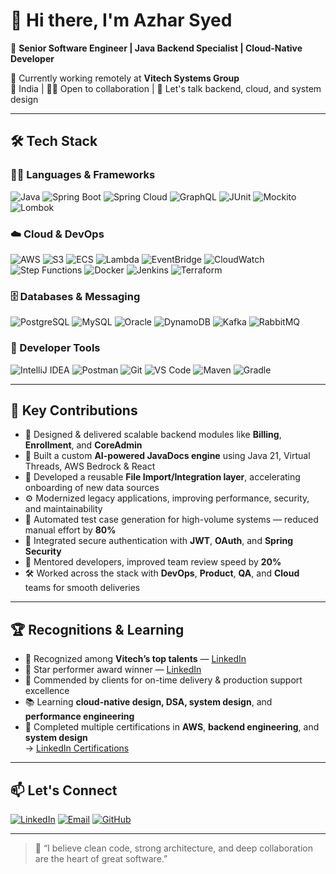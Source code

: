 # 👋 Hi there, I'm Azhar Syed

🎯 **Senior Software Engineer | Java Backend Specialist | Cloud-Native Developer**

💼 Currently working remotely at **Vitech Systems Group**  
📍 India | 🧑‍💻 Open to collaboration | 💬 Let's talk backend, cloud, and system design

---


## 🛠️ Tech Stack

### 🧑‍💻 Languages & Frameworks
![Java](https://img.shields.io/badge/Java-ED8B00?style=flat&logo=java&logoColor=white)
![Spring Boot](https://img.shields.io/badge/Spring_Boot-6DB33F?style=flat&logo=spring-boot&logoColor=white)
![Spring Cloud](https://img.shields.io/badge/Spring_Cloud-6DB33F?style=flat&logo=spring&logoColor=white)
![GraphQL](https://img.shields.io/badge/GraphQL-E10098?style=flat&logo=graphql&logoColor=white)
![JUnit](https://img.shields.io/badge/JUnit-25A162?style=flat&logo=java&logoColor=white)
![Mockito](https://img.shields.io/badge/Mockito-FFDC80?style=flat&logo=java&logoColor=black)
![Lombok](https://img.shields.io/badge/Lombok-EA4949?style=flat&logo=java&logoColor=white)

### ☁️ Cloud & DevOps
![AWS](https://img.shields.io/badge/AWS-232F3E?style=flat&logo=amazon-aws&logoColor=white)
![S3](https://img.shields.io/badge/Amazon_S3-569A31?style=flat&logo=amazon-aws&logoColor=white)
![ECS](https://img.shields.io/badge/Amazon_ECS-FF9900?style=flat&logo=amazon-aws&logoColor=white)
![Lambda](https://img.shields.io/badge/AWS_Lambda-FF9900?style=flat&logo=aws-lambda&logoColor=white)
![EventBridge](https://img.shields.io/badge/AWS_EventBridge-FF4F8B?style=flat&logo=amazon-aws&logoColor=white)
![CloudWatch](https://img.shields.io/badge/CloudWatch-FF4F8B?style=flat&logo=amazon-aws&logoColor=white)
![Step Functions](https://img.shields.io/badge/AWS_Step_Functions-FF4F8B?style=flat&logo=amazon-aws&logoColor=white)
![Docker](https://img.shields.io/badge/Docker-2496ED?style=flat&logo=docker&logoColor=white)
![Jenkins](https://img.shields.io/badge/Jenkins-D24939?style=flat&logo=jenkins&logoColor=white)
![Terraform](https://img.shields.io/badge/Terraform-623CE4?style=flat&logo=terraform&logoColor=white)

### 🗄️ Databases & Messaging
![PostgreSQL](https://img.shields.io/badge/PostgreSQL-336791?style=flat&logo=postgresql&logoColor=white)
![MySQL](https://img.shields.io/badge/MySQL-4479A1?style=flat&logo=mysql&logoColor=white)
![Oracle](https://img.shields.io/badge/Oracle-F80000?style=flat&logo=oracle&logoColor=white)
![DynamoDB](https://img.shields.io/badge/DynamoDB-4053D6?style=flat&logo=amazon-dynamodb&logoColor=white)
![Kafka](https://img.shields.io/badge/Apache_Kafka-231F20?style=flat&logo=apache-kafka&logoColor=white)
![RabbitMQ](https://img.shields.io/badge/RabbitMQ-FF6600?style=flat&logo=rabbitmq&logoColor=white)

### 🧰 Developer Tools
![IntelliJ IDEA](https://img.shields.io/badge/IntelliJ_IDEA-000000?style=flat&logo=intellij-idea&logoColor=white)
![Postman](https://img.shields.io/badge/Postman-FF6C37?style=flat&logo=postman&logoColor=white)
![Git](https://img.shields.io/badge/Git-F05032?style=flat&logo=git&logoColor=white)
![VS Code](https://img.shields.io/badge/VSCode-007ACC?style=flat&logo=visual-studio-code&logoColor=white)
![Maven](https://img.shields.io/badge/Maven-C71A36?style=flat&logo=apache-maven&logoColor=white)
![Gradle](https://img.shields.io/badge/Gradle-02303A?style=flat&logo=gradle&logoColor=white)

---

## 🚀 Key Contributions

- 🔧 Designed & delivered scalable backend modules like **Billing**, **Enrollment**, and **CoreAdmin**
- 🤖 Built a custom **AI-powered JavaDocs engine** using Java 21, Virtual Threads, AWS Bedrock & React
- 🧩 Developed a reusable **File Import/Integration layer**, accelerating onboarding of new data sources
- ⚙️ Modernized legacy applications, improving performance, security, and maintainability
- 🔁 Automated test case generation for high-volume systems — reduced manual effort by **80%**
- 🔐 Integrated secure authentication with **JWT**, **OAuth**, and **Spring Security**
- 🧠 Mentored developers, improved team review speed by **20%**
- 🛠️ Worked across the stack with **DevOps**, **Product**, **QA**, and **Cloud** teams for smooth deliveries

---

## 🏆 Recognitions & Learning

- 🏅 Recognized among **Vitech’s top talents** — [LinkedIn](https://www.linkedin.com/posts/azhar-sde_vitech-vitechasia-lifeatvitech-activity-7142050523993608192-a92I/)
- 🌟 Star performer award winner — [LinkedIn](https://www.linkedin.com/posts/azhar-sde_vitech-lifeatvitech-javadeveloper-activity-7047962339416915968-cWCN/)
- 💬 Commended by clients for on-time delivery & production support excellence
- 📚 Learning **cloud-native design, DSA, system design**, and **performance engineering**
- 🧠 Completed multiple certifications in **AWS**, **backend engineering**, and **system design**  
  → [LinkedIn Certifications](https://www.linkedin.com/in/azhar-sde/)

---

## 📫 Let's Connect

[![LinkedIn](https://img.shields.io/badge/LinkedIn-Azhar%20Syed-blue?style=flat&logo=linkedin)](https://www.linkedin.com/in/azhar-sde/)
[![Email](https://img.shields.io/badge/Email-azhar.sde%40outlook.com-red?style=flat&logo=gmail)](mailto:azhar.sde@outlook.com)
[![GitHub](https://img.shields.io/badge/GitHub-azhar--sde-black?style=flat&logo=github)](https://github.com/azhar-sde)

---

> 🧩 “I believe clean code, strong architecture, and deep collaboration are the heart of great software.”
